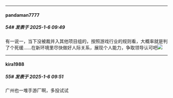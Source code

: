 ﻿
*****

####  pandaman7777  
##### 54#       发表于 2025-1-6 09:49

有一说一，当下没被裁并入其他项目组的，按照游戏行业的规则看，大概率就是判了个死缓……在新环境里尽快做好人际关系，展现个人能力，争取领导认可吧<img src="https://static.saraba1st.com/image/smiley/face2017/152.png" referrerpolicy="no-referrer">

*****

####  kira1988  
##### 55#       发表于 2025-1-6 09:51

广州也一堆手游厂啊，多投试试

